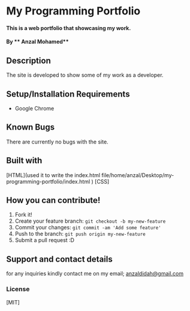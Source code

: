 # My Programming Portfolio
#### This is a web portfolio that showcasing my work.
#### By ** Anzal Mohamed**
## Description
The site is developed to show some of my work as a developer.
## Setup/Installation Requirements
* Google Chrome
## Known Bugs
There are currently no bugs with the site.
## Built with
[HTML](used it to write the index.html file/home/anzal/Desktop/my-programming-portfolio/index.html )
[CSS]
## How you can contribute!
1. Fork it!
2. Create your feature branch: `git checkout -b my-new-feature`
3. Commit your changes: `git commit -am 'Add some feature'`
4. Push to the branch: `git push origin my-new-feature`
5. Submit a pull request :D

## Support and contact details
for any inquiries kindly contact me on my email; anzaldidah@gmail.com
### License
[MIT] 